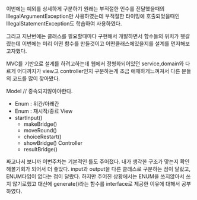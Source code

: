 이번에는 예외를 상세하게 구분하기 
원래는
부적절한 인수를 전달했을때의 IllegalArgumentException만 사용하였는데 
부적절한 타이밍에 호출되었을때인 IllegalStatementException도 학습하여 사용하였다.

그리고 지난번에는 클래스를 필요할때마다 구현해서 개발하면서 함수들의 위치가 헷갈렸는데
이번에는 미리 어떤 함수를 만들것이고 어떤클래스에있을지를 설계를 먼저해보고자했다.

MVC를 기반으로 설계를 하려고하는데 웹에서 정형화되어있던 service,domain와 다르게 
어디까지가 view고 controller인지 구분하는게 조금 애매하게느껴져서 다른 분들의 코드를 많이 찾아봤다.

Model // 종속되지않아야한다.
- Enum : 위칸/아래칸
- Enum : 재시작/종료
  View
- startInput()
    - makeBridge()
    - moveRound()
    - choiceRestart()
    - showBridge()
Controller
    - resultBridge()

짜고나서 보니까 이번주차는 기본적인 틀도 주어졌다.
내가 생각한 구조가 맞는지 확인해볼기회가 되어서 더 좋았다.
input과 output을 다른 클래스로 구분하는 점이 달랐고,
ENUM타입이 없다는 점이 달랐다.
하지만 주어진 상황에서는 ENUM을 쓰지않아서 쓰지 않기로했고
대신에 generate()라는 함수를 interface로 제공한 이유에 대해서 공부하였다.


